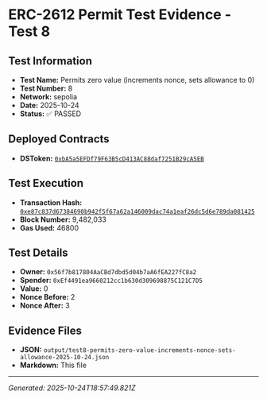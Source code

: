 # ERC-2612 Permit Test Evidence - Test 8

## Test Information
- **Test Name:** Permits zero value (increments nonce, sets allowance to 0)
- **Test Number:** 8
- **Network:** sepolia
- **Date:** 2025-10-24
- **Status:** ✅ PASSED

## Deployed Contracts
- **DSToken:** [`0xbA5a5EFDf79F63B5cD413AC88daf7251B29cA5EB`](https://sepolia.etherscan.io/address/0xbA5a5EFDf79F63B5cD413AC88daf7251B29cA5EB)

## Test Execution
- **Transaction Hash:** [`0xe87c837d67384690b942f5f67a62a146009dac74a1eaf26dc5d6e789da081425`](https://sepolia.etherscan.io/tx/0xe87c837d67384690b942f5f67a62a146009dac74a1eaf26dc5d6e789da081425)
- **Block Number:** 9,482,033
- **Gas Used:** 46800

## Test Details
- **Owner:** `0x56f7b817804AaCBd7dbd5d04b7aA6fEA227fC8a2`
- **Spender:** `0xEf4491ea9660212cc1b630d309698875C121C7D5`
- **Value:** 0
- **Nonce Before:** 2
- **Nonce After:** 3




## Evidence Files
- **JSON:** `output/test8-permits-zero-value-increments-nonce-sets-allowance-2025-10-24.json`
- **Markdown:** This file

---
*Generated: 2025-10-24T18:57:49.821Z*
